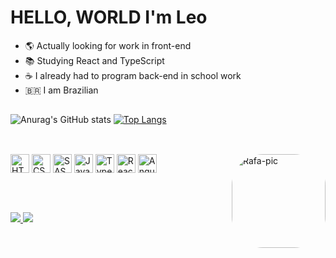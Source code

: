 # HELLO, WORLD I'm Leo 

- 🌎 Actually looking for work in front-end
- 📚 Studying React and TypeScript
- ☕ I already had to program back-end in school work
- 🇧🇷 I am Brazilian 

##

![Anurag's GitHub stats](https://github-readme-stats.vercel.app/api?username=leomoreiraa&show_icons=true&theme=merko)
[![Top Langs](https://github-readme-stats.vercel.app/api/top-langs/?username=leomoreiraa&langs_count=8&theme=merko)](https://github.com/leomoreiraa/github-readme-stats)


##

<div style="display: inline_block"><br> 
<img align"center" alt="HTML5" height="30" width"40" src="https://cdn.jsdelivr.net/gh/devicons/devicon/icons/html5/html5-original.svg"> 
<img align"center" alt="CSS" height="30" width"40" src="https://cdn.jsdelivr.net/gh/devicons/devicon/icons/css3/css3-original.svg"> 
<img align"center" alt="SASS" height="30" width"40" src="https://cdn.jsdelivr.net/gh/devicons/devicon/icons/sass/sass-original.svg"> 
<img align"center" alt="JavasCript" height="30" width"40" src="https://cdn.jsdelivr.net/gh/devicons/devicon/icons/javascript/javascript-original.svg"> 
<img align"center" alt="TypeScript" height="30" width"40" src="https://cdn.jsdelivr.net/gh/devicons/devicon/icons/typescript/typescript-original.svg"> 
<img align"center" alt="React.JS" height="30" width"40" src="https://cdn.jsdelivr.net/gh/devicons/devicon/icons/react/react-original.svg"> 
<img align"center" alt="Angular.JS" height="30" width"40" src="https://cdn.jsdelivr.net/gh/devicons/devicon/icons/angularjs/angularjs-plain.svg">             
<img align="right" alt="Rafa-pic" height="150" style="border-radius:50px;" src="https://cdn.discordapp.com/attachments/1038557344725991504/1082462310066557009/photo_4915697582349593212_x.jpg">
</div>


</div>


##

<div style="display: inline_block"><br>

<a href="www.linkedin.com/in/LeoMoreiraa"> <img src="https://img.shields.io/badge/LinkedIn-0077B5?style=for-the-badge&logo=linkedin&logoColor=white"></img> 
 </a>
<a href="https://twitter.com/DevLeo0"> <img src="https://img.shields.io/badge/Twitter-1DA1F2?style=for-the-badge&logo=twitter&logoColor=white"></img> 
 </a>

</div>

